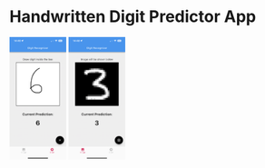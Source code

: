 # Handwritten Digit Predictor App

<img src="img1.PNG" width="100"/> <img src="img2.PNG" width="100"/> 
